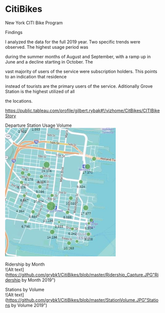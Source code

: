 # CitiBikes
New York CITI Bike Program


Findings

I analyzed the data for the full 2019 year.  Two specific trends were observed.  The highest usage period was 

during the summer months of August and September, with a ramp up in June and a decline starting in October.  The 

vast majority of users of the service were subscription holders. This points to an indication that residence 

instead of tourists are the primary users of the service. Aditionally Grove Station is the highest utilized of all 

the locations. 

https://public.tableau.com/profile/gilbert.rybak#!/vizhome/CitBikes/CITIBikeStory


Departure Station Usage Volume<br>
![Alt text](https://github.com/grybk1/CitiBikes/blob/master/Capture2.JPG  "Departure Station Volumne Map 2019") 


Ridership by Month<br>
![Alt text](https://github.com/grybk1/CitiBikes/blob/master/Ridership_Capture.JPG"Ridership by Month 2019") 

Stations by Volume<br>
![Alt text](https://github.com/grybk1/CitiBikes/blob/master/StationVolume.JPG"Stations by Volume 2019") 
